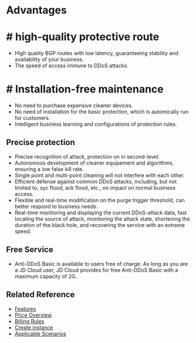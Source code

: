# Advantages

# # high-quality protective route

- High quality BGP routes with low latency, guaranteeing stability and availability of your business.
- The speed of access immune to DDoS attacks.

# # Installation-free maintenance
- No need to purchase expensive cleaner devices.
- No need of installation for the basic protection, which is automically run for customers.
- Intelligent business learning and configurations of protection rules.

## Precise protection

- Precise recognition of attack, protection on in second-level.
- Autonomous development of cleaner equipement and algorithms, ensuring a low false kill rate.
- Single point and multi-point cleaning will not interfere with each other.
- Efficient defense against common DDoS attacks, including, but not limited to, syc flood, ack flood, etc., no impact on normal business access.
- Flexible and real-time modification on the purge trigger threshold, can better respond to business needs.
- Real-time monitoring and displaying the current DDoS-attack data, fast locating the source of attack, monitoring the attack state, shortening the duration of the black hole, and recovering the service with an extreme speed.

## Free Service

- Anti-DDoS Basic is available to users free of charge. As long as you are a JD Cloud user, JD Cloud provides for free Anti-DDoS Basic with a maximum capacity of 2G.

## Related Reference

- [Features](./Introduction/Functions.md)
- [Price Overview](https://github.com/jdcloudcom/cn/blob/edit/documentation/Cloud-Security/Basic-Anti-DDoS/Pricing/Billing-Overview.md)
- [Billing Rules](https://github.com/jdcloudcom/cn/blob/edit/documentation/Cloud-Security/Basic-Anti-DDoS/Pricing/Billing-Overview.md)
- [Create instance](https://github.com/jdcloudcom/cn/blob/edit/documentation/Cloud-Security/Basic-Anti-DDoS/Getting-Started/Basic-Anti-DDos-Started.md)
- [Applicable Scenarios](https://github.com/jdcloudcom/cn/blob/edit/documentation/Cloud-Security/Basic-Anti-DDoS/Introduction/Application-Scenarios.md)
